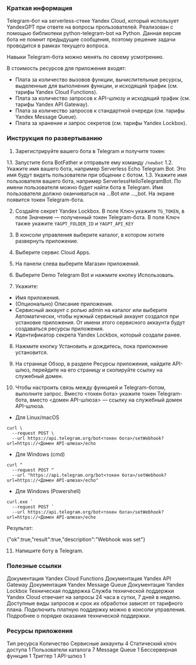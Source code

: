 ### Краткая информация
Telegram-бот на serverless-стеке Yandex Cloud, который использует YandexGPT при ответе на вопросы прользователей. 
Реализован с помощью библиотеки python-telegram-bot на Python.
Данная версия бота не помнит предыдущие сообщения, поэтому решение задачи проводится в рамках текущего вопроса.

Навыки Telegram-бота можно менять по своему усмотрению.

В стоимость ресурсов для приложения входят:

- Плата за количество вызовов функции, вычислительные ресурсы, выделенные для выполнения функции, и исходящий трафик (см. тарифы Yandex Cloud Functions).
- Плата за количество запросов к API-шлюзу и исходящий трафик (см. тарифы Yandex API Gateway).
- Плата за количество запросов к стандартной очереди (см. тарифы Yandex Message Queue).
- Плата за хранение и запрос секретов (см. тарифы Yandex Lockbox).

### Инструкция по развертыванию
1. Зарегистрируйте вашего бота в Telegram и получите токен:

1.1. Запустите бота BotFather и отправьте ему команду `/newbot`
1.2. Укажите имя вашего бота, например Serverless Echo Telegram Bot. Это имя будут видеть пользователи при общении с ботом.
1.3. Укажите имя пользователя вашего бота, например ServerlessHelloTelegramBot. По имени пользователя можно будет найти бота в Telegram. Имя пользователя должно оканчиваться на ...Bot или ..._bot.
На экране появится токен Telegram-бота.

2. Создайте секрет Yandex Lockbox. В поле Ключ укажите `TG_TOKEN`, в поле Значение — полученный токен Telegram-бота. В поле Ключ также укажите `YAGPT_FOLDER_ID` и `YAGPT_API_KEY`

3. В консоли управления выберите каталог, в котором хотите развернуть приложение.

4. Выберите сервис Cloud Apps.

5. На панели слева выберите Магазин приложений.

6. Выберите Demo Telegram Bot и нажмите кнопку Использовать.

7. Укажите:

- Имя приложения.
- (Опционально) Описание приложения.
- Сервисный аккаунт с ролью admin на каталог или выберите Автоматически, чтобы нужный сервисный аккаунт создался при установке приложения. От имени этого сервисного аккаунта будут создаваться ресурсы приложения.
- Идентификатор секрета Yandex Lockbox, который создали ранее.

8. Нажмите кнопку Установить и дождитесь, пока приложение установится.

9. На странице Обзор, в разделе Ресурсы приложения, найдите API-шлюз, перейдите на его страницу и скопируйте ссылку на служебный домен.

10. Чтобы настроить связь между функцией и Telegram-ботом, выполните запрос. Вместо <токен бота> укажите токен Telegram-бота, вместо <домен API-шлюза> — ссылку на служебный домен API-шлюза.
- Для Linux/macOS
```
curl \
  --request POST \
  --url https://api.telegram.org/bot<токен бота>/setWebhook?url=https://<Домен API-шлюза>/echo
```
- Для Windows (cmd)
```
curl ^
  --request POST ^
  --url "https://api.telegram.org/bot<токен бота>/setWebhook?url=https://<Домен API-шлюза>/echo"
```
- Для Windows (Powershell)
```
curl.exe `
  --request POST `
  --url https://api.telegram.org/bot<токен бота>/setWebhook?url=https://<Домен API-шлюза>/echo
```

Результат:

{"ok":true,"result":true,"description":"Webhook was set"}

11. Напишите боту в Telegram.

### Полезные ссылки
Документация Yandex Cloud Functions
Документация Yandex API Gateway
Документация Yandex Message Queue
Документация Yandex Lockbox
Техническая поддержка
Служба технической поддержки Yandex Cloud отвечает на запросы 24 часа в сутки, 7 дней в неделю. Доступные виды запросов и срок их обработки зависят от тарифного плана. Подключить платную поддержку можно в консоли управления. Подробнее о порядке оказания технической поддержки.

### Ресурсы приложения
Тип ресурса	            Количество
Сервисные аккаунты	        4
Статический ключ доступа	1
Пользователи каталога	    7
Message Queue	            1
Бессерверная функция	    1
Триггер	                    1
API-шлюз	                1


